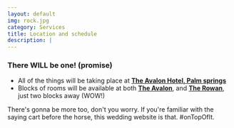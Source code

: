 ```yaml
---
layout: default
img: rock.jpg
category: Services
title: Location and schedule
description: |
---
```


### There WILL be one! (promise)
* All of the things will be taking place at **[The Avalon Hotel, Palm springs](http://www.avalon-hotel.com/palm-springs)**
* Blocks of rooms will be available at both **[The Avalon](http://www.avalon-hotel.com/palm-springs)**, and **[The Rowan](http://www.rowanpalmsprings.com/)**, just two blocks away (WOW!)  


There's gonna be more too, don't you worry.  If you're familiar with the saying cart before the horse, this wedding website is that. #onTopOfIt.
